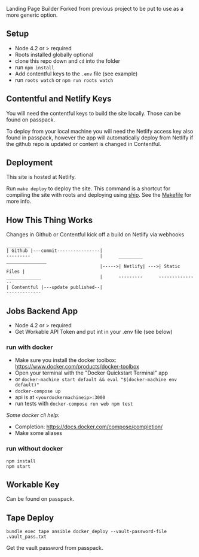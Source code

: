 Landing Page Builder
Forked from previous project to be put to use as a more generic option.

Setup
-----

- Node 4.2 or > required
- Roots installed globally optional
- clone this repo down and `cd` into the folder
- run `npm install`
- Add contentful keys to the `.env` file (see example)
- run `roots watch` or `npm run roots watch`

Contentful and Netlify Keys
---------------------------

You will need the contentful keys to build the site locally. Those can be found
on passpack.

To deploy from your local machine you will need the Netlify access key also found in
passpack, however the app will automatically deploy from Netlify if the github
repo is updated or content is changed in Contentful.

Deployment
----------

This site is hosted at Netlify.

Run `make deploy` to deploy the site. This command is a shortcut for compiling the site with roots and deploying using [ship](https://github.com/carrot/ship). See the [Makefile](Makefile) for more info.

How This Thing Works
--------------------

Changes in Github or Contentful kick off a build on Netlify via webhooks
```
_________
| Github |---commit----------------|
---------                          |      _________      _______________
                                   |----->| Netlify| --->| Static Files |
_____________                      |      ---------      ---------------
| Contentful |---update published--|
-------------
```

Jobs Backend App
----------------

- Node 4.2 or > required
- Get Workable API Token and put int in your .env file (see below)

### run with docker
  - Make sure you install the docker toolbox: https://www.docker.com/products/docker-toolbox
  - Open your terminal with the "Docker Quickstart Terminal" app
  - or `docker-machine start default && eval "$(docker-machine env default)"`
  - `docker-compose up`
  - api is at `<yourdockermachineip>:3000`
  - run tests with `docker-compose run web npm test`

*Some docker cli help:*
  - Completion: https://docs.docker.com/compose/completion/
  - Make some aliases


### run without docker
```
npm install
npm start
```

Workable Key
------------

Can be found on passpack.

Tape Deploy
-----------
`bundle exec tape ansible docker_deploy --vault-password-file .vault_pass.txt`

Get the vault password from passpack.

